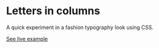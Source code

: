 # Letters in columns
A quick experiment in a fashion typography look using CSS.

[See live example](https://smilebags.github.io/letters-in-columns)
